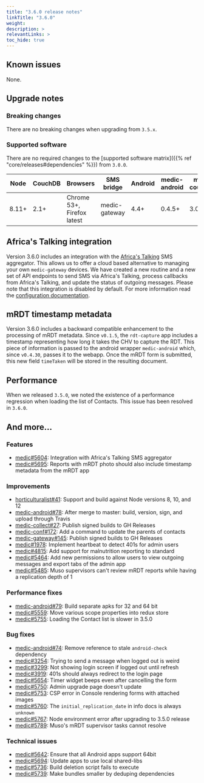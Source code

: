 ```yaml
---
title: "3.6.0 release notes"
linkTitle: "3.6.0"
weight: 
description: >
relevantLinks: >
toc_hide: true
---
```


## Known issues

None.

## Upgrade notes

### Breaking changes

There are no breaking changes when upgrading from `3.5.x`.

### Supported software

There are no required changes to the [supported software matrix]({{% ref "core/releases#dependencies" %}})
 from `3.0.0`.

| Node | CouchDB | Browsers | SMS bridge | Android | medic-android | medic-couch2pg |
|----|----|----|----|----|----|---|
| 8.11+ | 2.1+ | Chrome 53+, Firefox latest | medic-gateway | 4.4+ | 0.4.5+ | 3.0+ |

## Africa's Talking integration

Version 3.6.0 includes an integration with the [Africa's Talking](https://africastalking.com) SMS aggregator. This allows us to offer a cloud based alternative to managing your own `medic-gateway` devices. We have created a new routine and a new set of API endpoints to send SMS via Africa's Talking, process callbacks from Africa's Talking, and update the status of outgoing messages. Please note that this integration is disabled by default. For more information read the [configuration documentation](https://docs.communityhealthtoolkit.org/apps/guides/messaging/africas-talking/).

## mRDT timestamp metadata

Version 3.6.0 includes a backward compatible enhancement to the processing of mRDT metadata. Since `v0.1.5`, the `rdt-capture` app includes a timestamp representing how long it takes the CHV to capture the RDT. This piece of information is passed to the android wrapper `medic-android` which, since `v0.4.30`, passes it to the webapp. Once the mRDT form is submitted, this new field `timeTaken` will be stored in the resulting document.

## Performance

When we released `3.5.0`, we noted the existence of a performance regression when loading the list of Contacts. This issue has been resolved in `3.6.0`.

## And more...

### Features

- [medic#5604](https://github.com/medic/cht-core/issues/5604): Integration with Africa's Talking SMS aggregator
- [medic#5695](https://github.com/medic/cht-core/issues/5695): Reports with mRDT photo should also include timestamp metadata from the mRDT app

### Improvements

- [horticulturalist#41](https://github.com/medic/horticulturalist/issues/41): Support and build against Node versions 8, 10, and 12
- [medic-android#78](https://github.com/medic/cht-android/issues/78): After merge to master: build, version, sign, and upload through Travis
- [medic-collect#27](https://github.com/medic/medic-collect/issues/27): Publish signed builds to GH Releases
- [medic-conf#172](https://github.com/medic/cht-conf/issues/172): Add a command to update the parents of contacts
- [medic-gateway#145](https://github.com/medic/medic-gateway/issues/145): Publish signed builds to GH Releases
- [medic#1978](https://github.com/medic/cht-core/issues/1978): Implement heartbeat to detect 401s for admin users
- [medic#4815](https://github.com/medic/cht-core/issues/4815): Add support for malnutrition reporting to standard
- [medic#5464](https://github.com/medic/cht-core/issues/5464): Add new permissions to allow users to view outgoing messages and export tabs of the admin app
- [medic#5485](https://github.com/medic/cht-core/issues/5485): Muso supervisors can't review mRDT reports while having a replication depth of 1

### Performance fixes

- [medic-android#79](https://github.com/medic/cht-android/issues/79): Build separate apks for 32 and 64 bit
- [medic#5559](https://github.com/medic/cht-core/issues/5559): Move various scope properties into redux store
- [medic#5755](https://github.com/medic/cht-core/issues/5755): Loading the Contact list is slower in 3.5.0

### Bug fixes

- [medic-android#74](https://github.com/medic/cht-android/issues/74): Remove reference to stale `android-check` dependency
- [medic#3254](https://github.com/medic/cht-core/issues/3254): Trying to send a message when logged out is weird
- [medic#3299](https://github.com/medic/cht-core/issues/3299): Not showing login screen if logged out until refresh
- [medic#3919](https://github.com/medic/cht-core/issues/3919): 401s should always redirect to the login page
- [medic#5654](https://github.com/medic/cht-core/issues/5654): Timer widget beeps even after cancelling the form
- [medic#5750](https://github.com/medic/cht-core/issues/5750): Admin upgrade page doesn't update
- [medic#5753](https://github.com/medic/cht-core/issues/5753): CSP error in Console rendering forms with attached images
- [medic#5760](https://github.com/medic/cht-core/issues/5760): The `initial_replication_date` in info docs is always `unknown`
- [medic#5767](https://github.com/medic/cht-core/issues/5767): Node environment error after upgrading to 3.5.0 release
- [medic#5789](https://github.com/medic/cht-core/issues/5789): Muso's mRDT supervisor tasks cannot resolve

### Technical issues

- [medic#5642](https://github.com/medic/cht-core/issues/5642): Ensure that all Android apps support 64bit
- [medic#5694](https://github.com/medic/cht-core/issues/5694): Update apps to use local shared-libs
- [medic#5736](https://github.com/medic/cht-core/issues/5736): Build deletion script fails to execute
- [medic#5739](https://github.com/medic/cht-core/issues/5739): Make bundles smaller by deduping dependencies
